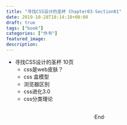 ```yaml
---
title: "寻找CSS设计的圣杯 Chapter03-Section01"
date: 2019-10-28T18:14:18+08:00
draft: true
tags: ["book"]
categories: ["作书"]
featured_image: 
description: 
---
```


- 寻找CSS设计的圣杯 10页
  - css是web皮肤？
  - css 盒模型
  - 浏览器区别
  - css进化3.0
  - css分类理论

<br>

<center>  ·End·  </center>